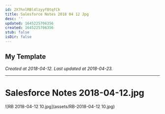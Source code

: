 ```yaml
---
id: 2X7hnlRBl4lzyyf8tqfCk
title: Salesforce Notes 2018 04 12 Jpg
desc: ''
updated: 1645225706356
created: 1645225706356
stub: false
isDir: false
---
```

My Template
---

_Created at 2018-04-12._
_Last updated at 2018-04-23._




---

# Salesforce Notes 2018-04-12.jpg


![RB 2018-04-12 10.jpg](assets/RB-2018-04-12 10.jpg)

